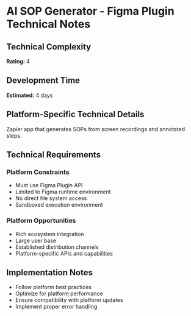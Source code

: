 # AI SOP Generator - Figma Plugin Technical Notes

## Technical Complexity
**Rating:** 4

## Development Time
**Estimated:** 4 days

## Platform-Specific Technical Details
Zapier app that generates SOPs from screen recordings and annotated steps.

## Technical Requirements

### Platform Constraints
- Must use Figma Plugin API
- Limited to Figma runtime environment
- No direct file system access
- Sandboxed execution environment

### Platform Opportunities
- Rich ecosystem integration
- Large user base
- Established distribution channels
- Platform-specific APIs and capabilities

## Implementation Notes
- Follow platform best practices
- Optimize for platform performance
- Ensure compatibility with platform updates
- Implement proper error handling
